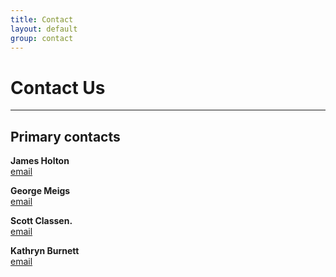 ```yaml
---
title: Contact
layout: default
group: contact
---
```


# Contact Us

---

## Primary contacts

**James Holton**  
[email](mailto:jmholton@lbl.gov)    

**George Meigs**  
[email](mailto:gmeigs@lbl.gov)   

**Scott Classen.**  
[email](mailto:sclassen@lbl.gov)    

**Kathryn Burnett**  
[email](mailto:kburnett@lbl.gov)   
